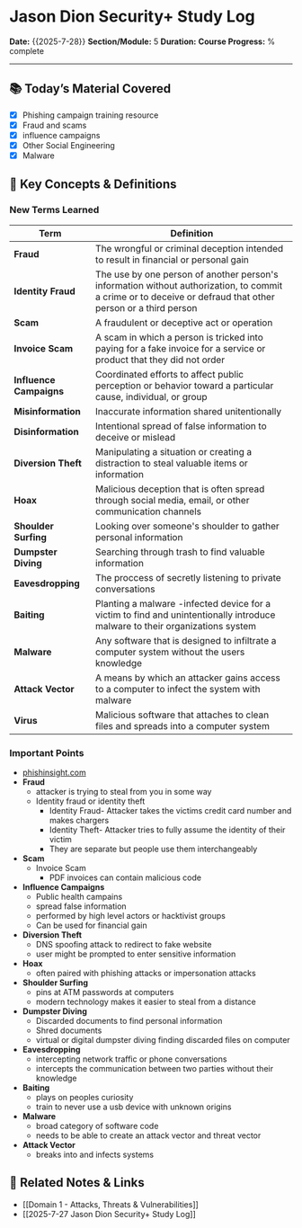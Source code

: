 # Jason Dion Security+ Study Log

**Date:** {{2025-7-28}}
**Section/Module:** 5
**Duration:**
**Course Progress:** % complete

-----

## 📚 Today’s Material Covered

- [x] Phishing campaign training resource
- [x] Fraud and scams
- [x] influence campaigns
- [x] Other Social Engineering 
- [x] Malware

## 🔑 Key Concepts & Definitions

### New Terms Learned

| Term                    | Definition                                                                                                                                                  |
| ----------------------- | ----------------------------------------------------------------------------------------------------------------------------------------------------------- |
| **Fraud**               | The wrongful or criminal deception intended to result in financial or personal gain                                                                         |
| **Identity Fraud**      | The use by one person of another person's information without authorization, to commit a crime or to deceive or defraud that other person or a third person |
| **Scam**                | A fraudulent or deceptive act or operation                                                                                                                  |
| **Invoice Scam**        | A scam in which a person is tricked into paying for a fake invoice for a service or product that they did not order                                         |
| **Influence Campaigns** | Coordinated efforts to affect public perception or behavior toward a particular cause, individual, or group                                                 |
| **Misinformation**      | Inaccurate information shared unitentionally                                                                                                                |
| **Disinformation**      | Intentional spread of false information to deceive or mislead                                                                                               |
| **Diversion Theft**     | Manipulating a situation or creating a distraction to steal valuable items or information                                                                   |
| **Hoax**                | Malicious deception that is often spread through social media, email, or other communication channels                                                       |
| **Shoulder Surfing**    | Looking over someone's shoulder to gather personal information                                                                                              |
| **Dumpster Diving**     | Searching through trash to find valuable information                                                                                                        |
| **Eavesdropping**       | The proccess of secretly listening to private conversations                                                                                                 |
| **Baiting**             | Planting a malware -infected device for a victim to find and unintentionally introduce malware to their organizations system                                |
| **Malware**             | Any software that is designed to infiltrate a computer system without the users knowledge                                                                   |
| **Attack Vector**       | A means by which an attacker gains access to a computer to infect the system with malware                                                                   |
| **Virus**               | Malicious software that attaches to clean files and spreads into a computer system                                                                          |

### Important Points

- [phishinsight.com](https://phishinsight.trendmicro.com/)
- **Fraud**
	- attacker is trying to steal from you in some way
	- Identity fraud or identity theft
		- Identity Fraud- Attacker takes the victims credit card number and makes chargers
		- Identity Theft- Attacker tries to fully assume the identity of their victim
		- They are separate but people use them interchangeably 
- **Scam**
	- Invoice Scam
		- PDF invoices can contain malicious code
- **Influence Campaigns**
	- Public health campains
	- spread false information
	- performed by high level actors or hacktivist groups
	- Can be used for financial gain
- **Diversion Theft**
	- DNS spoofing attack to redirect to fake website 
	- user might be prompted to enter sensitive information
- **Hoax**
	- often paired with phishing attacks or impersonation attacks
- **Shoulder Surfing**
	- pins at ATM passwords at computers 
	- modern technology makes it easier to steal from a distance
- **Dumpster Diving**
	- Discarded documents to find personal information
	- Shred documents
	- virtual or digital dumpster diving finding discarded files on computer
- **Eavesdropping**
	- intercepting network traffic or phone conversations
	- intercepts the communication between two parties without their knowledge
- **Baiting**
	- plays on peoples curiosity
	- train to never use a usb device with unknown origins
- **Malware**
	- broad category of software code
	- needs to be able to create an attack vector and threat vector
- **Attack Vector**
	- breaks into and infects systems
## 🔗 Related Notes & Links

- [[Domain 1 - Attacks, Threats & Vulnerabilities]]
- [[2025-7-27 Jason Dion Security+ Study Log]]




